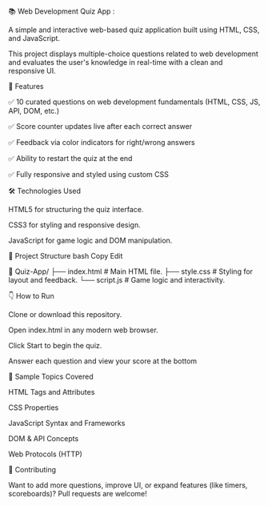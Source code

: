 📚 Web Development Quiz App :

A simple and interactive web-based quiz application built using HTML, CSS, and JavaScript. 

This project displays multiple-choice questions related to web development and evaluates the user's knowledge in real-time with a clean and responsive UI.

🚀 Features

✅ 10 curated questions on web development fundamentals (HTML, CSS, JS, API, DOM, etc.)

✅ Score counter updates live after each correct answer

✅ Feedback via color indicators for right/wrong answers

✅ Ability to restart the quiz at the end

✅ Fully responsive and styled using custom CSS


🛠️ Technologies Used

HTML5 for structuring the quiz interface.

CSS3 for styling and responsive design.

JavaScript for game logic and DOM manipulation.


📂 Project Structure
bash
Copy
Edit

📁 Quiz-App/
├── index.html      # Main HTML file.
├── style.css       # Styling for layout and feedback.
└── script.js       # Game logic and interactivity.


👇 How to Run

Clone or download this repository.

Open index.html in any modern web browser.

Click Start to begin the quiz.


Answer each question and view your score at the bottom

🧠 Sample Topics Covered

HTML Tags and Attributes

CSS Properties

JavaScript Syntax and Frameworks

DOM & API Concepts

Web Protocols (HTTP)

🙌 Contributing

Want to add more questions, improve UI, or expand features (like timers, scoreboards)? Pull requests are welcome!
